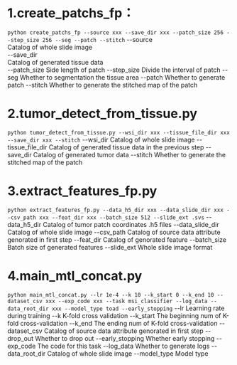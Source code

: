 # 1.create_patchs_fp：
`python create_patchs_fp --source xxx --save_dir xxx --patch_size 256 --step_size 256 --seg --patch --stitch`
--source  
Catalog of whole slide image  
--save_dir  
Catalog of generated tissue data  
--patch_size
Side length of patch
--step_size
Divide the interval of patch
--seg
Whether to segmentation the tissue area
--patch
Whether to generate patch
--stitch
Whether to generate the stitched map of the patch
# 2.tumor_detect_from_tissue.py
`python tumor_detect_from_tissue.py --wsi_dir xxx --tissue_file_dir xxx --save_dir xxx --stitch`
--wsi_dir
Catalog of whole slide image
--tissue_file_dir
Catalog of generated tissue data in the previous step
--save_dir
Catalog of generated tumor data
--stitch
Whether to generate the stitched map of the patch
# 3.extract_features_fp.py
`python extract_features_fp.py --data_h5_dir xxx --data_slide_dir xxx --csv_path xxx --feat_dir xxx --batch_size 512 --slide_ext .svs`
--data_h5_dir
Catalog of tumor patch coordinates .h5 files
--data_slide_dir
Catalog of whole slide image
--csv_path
Catalog of source data attribute genorated in first step
--feat_dir
Catalog of genorated feature
--batch_size
Batch size of generated features
--slide_ext
Whole slide image format
# 4.main_mtl_concat.py
`python main_mtl_concat.py --lr 1e-4 --k 10 --k_start 0 --k_end 10 --dataset_csv xxx --exp_code xxx --task msi_classifier --log_data --data_root_dir xxx --model_type toad --early_stopping`
--lr
Learning rate during training
--k
K-fold cross validation
--k_start
The beginning num of K-fold cross-validation
--k_end
The ending num of K-fold cross-validation
--dataset_csv
Catalog of source data attribute genorated in first step
--drop_out
Whether to drop out
--early_stopping
Whether early stopping
--exp_code
The code for this task
--log_data
Whether to generate logs
--data_root_dir
Catalog of whole slide image
--model_type
Model type
